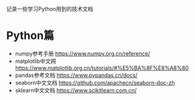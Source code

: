 记录一些学习Python用到的技术文档
# Python篇
- numpy参考手册 <https://www.numpy.org.cn/reference/>
- matplotlib中文网 <https://www.matplotlib.org.cn/tutorials/#%E5%BA%8F%E8%A8%80>
- pandas参考文档 <https://www.pypandas.cn/docs/>
- seaborn中文文档 <https://github.com/apachecn/seaborn-doc-zh>
- sklearn中文文档 <https://www.scikitlearn.com.cn/>
